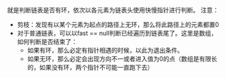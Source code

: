 就是判断链表是否有环，依次以各元素为链表头使用快慢指针进行判断。
注意：
- 剪枝：发现有以某个元素为起点的路径上无环，那么将此路径上的元素都置0
- 对于普通链表，可以以fast == null判断已经遍历到链表尾了。这里是数组，如何判断是否结束了：
    - 如果有环，那么必定有指针相遇的时候，以此为退出条件。
    - 如果无环，那么必定会出现方向不一或者进入值为0的点（数组是有限长的，如果没有环，两个指针不可能一直跑下去）